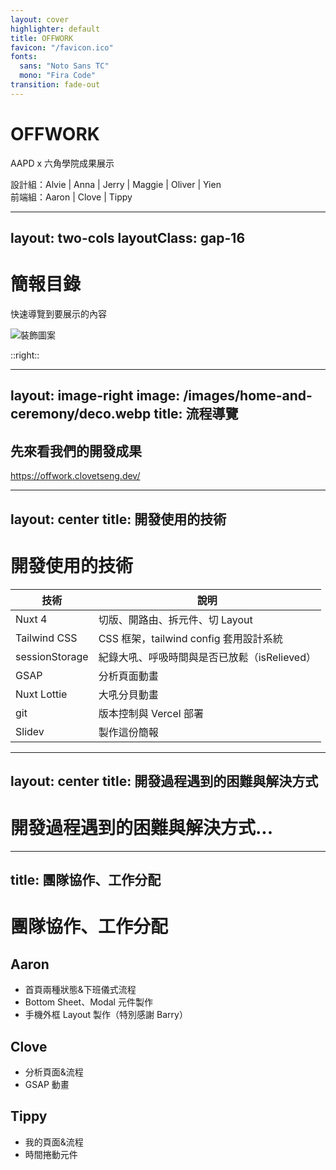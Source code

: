 ```yaml
---
layout: cover
highlighter: default
title: OFFWORK
favicon: "/favicon.ico"
fonts:
  sans: "Noto Sans TC"
  mono: "Fira Code"
transition: fade-out
---
```


<div class="flex flex-col items-center">
  <h1 class="font-extrabold text-[#A4CD44]">OFFWORK</h1>
  <p>AAPD x 六角學院成果展示</p>
  設計組：Alvie | Anna | Jerry | Maggie | Oliver | Yien<br />
  前端組：Aaron | Clove | Tippy
</div>

---
layout: two-cols
layoutClass: gap-16
---

# 簡報目錄

快速導覽到要展示的內容

<img src="/images/toc-deco.webp" alt="裝飾圖案" class="max-w-80" />

::right::

<Toc text-lg minDepth="1" maxDepth="2" />

---
layout: image-right
image: /images/home-and-ceremony/deco.webp
title: 流程導覽
---

<h2 class="font-extrabold text-[#A4CD44]">先來看我們的開發成果</h2>
<a href="https://offwork.clovetseng.dev/" target="_blank">https://offwork.clovetseng.dev/</a>

---
layout: center
title: 開發使用的技術
---

<h1 class="font-extrabold text-[#A4CD44] text-center">開發使用的技術</h1>

  <table class="border-collapse">
    <thead>
      <tr>
        <th class="border px-4 py-2 text-left">技術</th>
        <th class="border px-4 py-2 text-left">說明</th>
      </tr>
    </thead>
    <tbody>
      <tr>
        <td class="border px-4 py-2">Nuxt 4</td>
        <td class="border px-4 py-2">切版、開路由、拆元件、切 Layout</td>
      </tr>
      <tr>
        <td class="border px-4 py-2">Tailwind CSS</td>
        <td class="border px-4 py-2">CSS 框架，tailwind config 套用設計系統</td>
      </tr>
      <tr>
        <td class="border px-4 py-2">sessionStorage</td>
        <td class="border px-4 py-2">紀錄大吼、呼吸時間與是否已放鬆（isRelieved）</td>
      </tr>
      <tr>
        <td class="border px-4 py-2">GSAP</td>
        <td class="border px-4 py-2">分析頁面動畫</td>
      </tr>
      <tr>
        <td class="border px-4 py-2">Nuxt Lottie</td>
        <td class="border px-4 py-2">大吼分貝動畫</td>
      </tr>
      <tr>
        <td class="border px-4 py-2">git</td>
        <td class="border px-4 py-2">版本控制與 Vercel 部署</td>
      </tr>
      <tr>
        <td class="border px-4 py-2">Slidev</td>
        <td class="border px-4 py-2">製作這份簡報</td>
      </tr>
    </tbody>
  </table>

---
layout: center
title: 開發過程遇到的困難與解決方式
---

<h1 class="font-extrabold text-[#A4CD44]">開發過程遇到的困難與解決方式...</h1>

---
title: 團隊協作、工作分配
---

<h1 class="font-extrabold text-[#A4CD44]">團隊協作、工作分配</h1>

<h2 class="font-bold">Aaron</h2>

<ul class="text-xs">
 <li>首頁兩種狀態&下班儀式流程</li>
 <li>Bottom Sheet、Modal 元件製作</li>
 <li>手機外框 Layout 製作（特別感謝 Barry）</li>
</ul>

<h2 class="font-bold">Clove</h2>

<ul class="text-xs">
 <li>分析頁面&流程</li>
 <li>GSAP 動畫</li>
</ul>

<h2 class="font-bold">Tippy</h2>

<ul class="text-xs">
 <li>我的頁面&流程</li>
 <li>時間捲動元件</li>
</ul>
